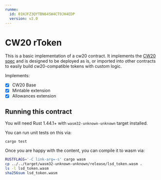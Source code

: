 ```yaml
---
runme:
  id: 01HJFZ3QYTBN64SW4CT9JH4EDP
  version: v2.0
---
```


# CW20 rToken

This is a basic implementation of a cw20 contract. It implements
the [CW20 spec](../../packages/cw20/README.md) and is designed to
be deployed as is, or imported into other contracts to easily build
cw20-compatible tokens with custom logic.

Implements:

- [x] CW20 Base
- [x] Mintable extension
- [x] Allowances extension

## Running this contract

You will need Rust 1.44.1+ with `wasm32-unknown-unknown` target installed.

You can run unit tests on this via:

`cargo test`

Once you are happy with the content, you can compile it to wasm via:

```sh {"id":"01HJFZ3QYTBN64SW4CT5M6YNSY"}
RUSTFLAGS='-C link-arg=-s' cargo wasm
cp ../../target/wasm32-unknown-unknown/release/lsd_token.wasm .
ls -l lsd_token.wasm
sha256sum lsd_token.wasm
```